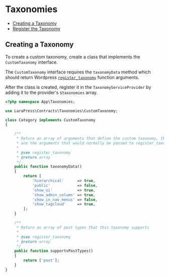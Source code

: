 # Taxonomies

- [Creating a Taxonomy](#creating-a-taxonomy)
- [Register the Taxonomy](#register-the-taxonomy)

## Creating a Taxonomy
To create a custom taxonomy, create a class that implements the `CustomTaxonomy` interface. 

The `CustomTaxonomy` interface requires the `taxonomyData` method which should return Wordpress [`register_taxonomy`](https://developer.wordpress.org/reference/functions/register_taxonomy/) function arguments.

After the class is created, register it in the `TaxonomyServiceProvider` by adding it to the provider's `$taxonomies` array.

```php
<?php namespace App\Taxonomies;

use LaraPress\Contracts\Taxonomies\CustomTaxonomy;

class Category implements CustomTaxonomy 
{

    /**
     * Return an array of arguments that define the custom taxonomy, these
     * are the arguments that would normally be passed to register_taxonomy
     *
     * @see register_taxonomy
     * @return array
     */
    public function taxonomyData()
    {
        return [
            'hierarchical'      => true,
            'public'            => false,
            'show_ui'           => true,
            'show_admin_column' => true,
            'show_in_nav_menus' => false,
            'show_tagcloud'     => true,
        ];
    }

    /**
     * Return an array of post types that this taxonomy supports
     *
     * @see register_taxonomy
     * @return array
     */
    public function supportsPostTypes()
    {
        return ['post'];
    }
}

